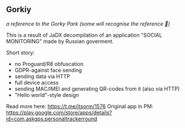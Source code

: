 ## Gorkiy
*a reference to the Gorky Park (some will recognise the reference 🌚)*

This is a result of JaDX decompilation of an application "SOCIAL MONITORING" made by Russian goverment.

Short story:
- no Proguard/R8 obfuscation
- GDPR-against face sending
- sending data via HTTP
- full device access
- sending MAC/IMEI and generating QR-codes from it (also via HTTP)
- "Hello world"-style design

Read more here: https://t.me/itsorm/1576
Original app in PM: https://play.google.com/store/apps/details?id=com.askgps.personaltrackerround

